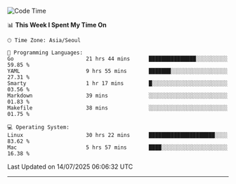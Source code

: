 <!---
[![JS's LinkedIn](https://img.shields.io/badge/LinkedIn-blue?style=for-the-badge&logo=linkedin)](https://www.linkedin.com/in/jaeseung-lee-5a2a32139/) 
[![JS's Notion](https://img.shields.io/badge/Notion-black?style=for-the-badge&logo=notion)](https://bit.ly/ljswiki1) <br><br>
-->
<!-- ![JS's GitHub stats](https://github-readme-stats-lemon-five.vercel.app/api?username=tkxkd0159&hide=contribs,prs,stars,issues&show_icons=true&theme=react&include_all_commits=true)   -->
<!-- ![Top Langs](https://github-readme-stats-lemon-five.vercel.app/api/top-langs/?username=tkxkd0159&layout=compact&hide=jupyter%20notebook,scss,html,css&langs_count=10)  -->


<!--START_SECTION:waka-->
![Code Time](http://img.shields.io/badge/Code%20Time-4%2C016%20hrs%2050%20mins-blue)

📊 **This Week I Spent My Time On** 

```text
🕑︎ Time Zone: Asia/Seoul

💬 Programming Languages: 
Go                       21 hrs 44 mins      ███████████████░░░░░░░░░░   59.85 % 
YAML                     9 hrs 55 mins       ███████░░░░░░░░░░░░░░░░░░   27.31 % 
Smarty                   1 hr 17 mins        █░░░░░░░░░░░░░░░░░░░░░░░░   03.56 % 
Markdown                 39 mins             ░░░░░░░░░░░░░░░░░░░░░░░░░   01.83 % 
Makefile                 38 mins             ░░░░░░░░░░░░░░░░░░░░░░░░░   01.75 % 

💻 Operating System: 
Linux                    30 hrs 22 mins      █████████████████████░░░░   83.62 % 
Mac                      5 hrs 57 mins       ████░░░░░░░░░░░░░░░░░░░░░   16.38 % 
```


 Last Updated on 14/07/2025 06:06:32 UTC
<!--END_SECTION:waka-->

---
<!---
<a href="https://github.com/tkxkd0159/books">
  <img align="center" src="https://github-readme-stats-lemon-five.vercel.app/api/pin/?username=tkxkd0159&repo=books&theme=react" />
</a>
-->

<!---
- 🔭 I’m currently working on ...
- 🌱 I’m currently learning blockchain and distributed network
- 👯 I’m looking to collaborate on ...
- 🤔 I’m looking for help with ...
- 💬 Ask me about ...
- 📫 How to reach me: ...
- 😄 Pronouns: ...
- ⚡ Fun fact: ...
-->
